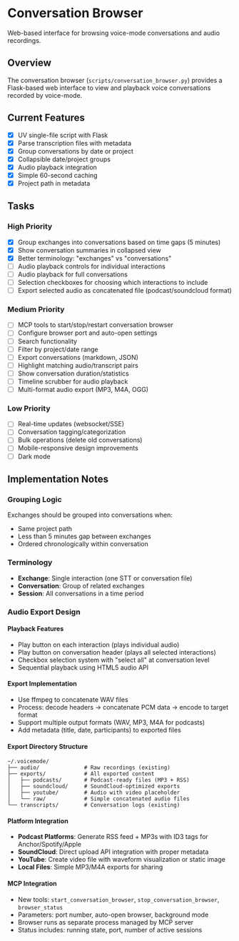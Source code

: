 # Conversation Browser

Web-based interface for browsing voice-mode conversations and audio recordings.

## Overview

The conversation browser (`scripts/conversation_browser.py`) provides a Flask-based web interface to view and playback voice conversations recorded by voice-mode.

## Current Features

- [x] UV single-file script with Flask
- [x] Parse transcription files with metadata
- [x] Group conversations by date or project
- [x] Collapsible date/project groups
- [x] Audio playback integration
- [x] Simple 60-second caching
- [x] Project path in metadata

## Tasks

### High Priority

- [x] Group exchanges into conversations based on time gaps (5 minutes)
- [x] Show conversation summaries in collapsed view
- [x] Better terminology: "exchanges" vs "conversations"
- [ ] Audio playback controls for individual interactions
- [ ] Audio playback for full conversations
- [ ] Selection checkboxes for choosing which interactions to include
- [ ] Export selected audio as concatenated file (podcast/soundcloud format)

### Medium Priority  

- [ ] MCP tools to start/stop/restart conversation browser
- [ ] Configure browser port and auto-open settings
- [ ] Search functionality
- [ ] Filter by project/date range
- [ ] Export conversations (markdown, JSON)
- [ ] Highlight matching audio/transcript pairs
- [ ] Show conversation duration/statistics
- [ ] Timeline scrubber for audio playback
- [ ] Multi-format audio export (MP3, M4A, OGG)

### Low Priority

- [ ] Real-time updates (websocket/SSE)
- [ ] Conversation tagging/categorization
- [ ] Bulk operations (delete old conversations)
- [ ] Mobile-responsive design improvements
- [ ] Dark mode

## Implementation Notes

### Grouping Logic

Exchanges should be grouped into conversations when:
- Same project path
- Less than 5 minutes gap between exchanges
- Ordered chronologically within conversation

### Terminology

- **Exchange**: Single interaction (one STT or conversation file)
- **Conversation**: Group of related exchanges
- **Session**: All conversations in a time period

### Audio Export Design

#### Playback Features
- Play button on each interaction (plays individual audio)
- Play button on conversation header (plays all selected interactions)
- Checkbox selection system with "select all" at conversation level
- Sequential playback using HTML5 audio API

#### Export Implementation
- Use ffmpeg to concatenate WAV files
- Process: decode headers → concatenate PCM data → encode to target format
- Support multiple output formats (WAV, MP3, M4A for podcasts)
- Add metadata (title, date, participants) to exported files

#### Export Directory Structure
```
~/.voicemode/
├── audio/              # Raw recordings (existing)
├── exports/            # All exported content
│   ├── podcasts/       # Podcast-ready files (MP3 + RSS)
│   ├── soundcloud/     # SoundCloud-optimized exports
│   ├── youtube/        # Audio with video placeholder
│   └── raw/            # Simple concatenated audio files
└── transcripts/        # Conversation logs (existing)
```

#### Platform Integration
- **Podcast Platforms**: Generate RSS feed + MP3s with ID3 tags for Anchor/Spotify/Apple
- **SoundCloud**: Direct upload API integration with proper metadata
- **YouTube**: Create video file with waveform visualization or static image
- **Local Files**: Simple MP3/M4A exports for sharing

#### MCP Integration
- New tools: `start_conversation_browser`, `stop_conversation_browser`, `browser_status`
- Parameters: port number, auto-open browser, background mode
- Browser runs as separate process managed by MCP server
- Status includes: running state, port, number of active sessions
